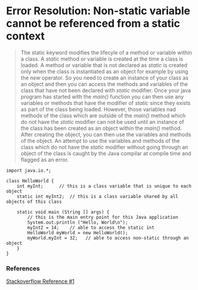 # Error Resolution: Non-static variable cannot be referenced from a static context
> The static keyword modifies the lifecyle of a method or variable within a class. A *static* method or variable is created at the time a class is loaded. A method or variable that is not declared as *static* is created only when the class is instantiated as an object for example by using the *new* operator.
>So you need to create an instance of your class as an object and then you can access the methods and variables of the class that have not been declared with *static* modifier. Once your java program has started with the *main()* function you can then use any variables or methods that have the modifier of *static* since they exists as part of the class being loaded.
>However, those variables nad methods of the class which are outside of the *main()* method which do not have the *static* modifier can not be used until an instance of the class has been created as an object within the *main()* method. After creating the object, you can then use the variables and methods of the object. An attempt to use the variables and methods of the class which do not have the *static* modifier without going through an object of the class is caught by the Java compilar at compile time and flagged as an error.

```
import java.io.*;

class HelloWorld {
    int myInt;      // this is a class variable that is unique to each object
    static int myInt2;  // this is a class variable shared by all objects of this class

    static void main (String [] args) {
        // this is the main entry point for this Java application
        System.out.println ("Hello, World\n");
        myInt2 = 14;    // able to access the static int
        HelloWorld myWorld = new HelloWorld();
        myWorld.myInt = 32;   // able to access non-static through an object
    }
}
```
### References
[Stackoverflow Reference #1](https://stackoverflow.com/questions/2559527/non-static-variable-cannot-be-referenced-from-a-static-context)
